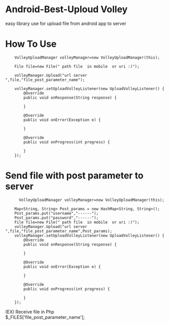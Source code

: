 # Android-Best-Uploud   Volley
easy library  use  for  upload file from  android app to server  

# How To Use
        VolleyUploadManager volleyManager=new VolleyUploadManager(this);

        File file=new File(" path file  in mobile  or uri :)");

        volleyManager.Upload("url server ",file,"file_post_parameter_name");

        volleyManager.setUploadVolleyListener(new UploadVolleyListener() {
            @Override
            public void onResponse(String response) {

            }

            @Override
            public void onError(Exception e) {

            }

            @Override
            public void onProgress(int progress) {

            }
        });
  
# Send file with post parameter to server 
          VolleyUploadManager volleyManager=new VolleyUploadManager(this);
        
        Map<String, String> Post_params = new HashMap<String, String>();
        Post_params.put("username","------");
        Post_params.put("password","------");
        File file=new File(" path file  in mobile  or uri :)");
        volleyManager.Upload("url server ",file,"file_post_parameter_name",Post_params);
        volleyManager.setUploadVolleyListener(new UploadVolleyListener() {
            @Override
            public void onResponse(String response) {

            }

            @Override
            public void onError(Exception e) {

            }

            @Override
            public void onProgress(int progress) {

            }
        });


(EX) Receive file in Php  
        $_FILES['file_post_parameter_name'];
